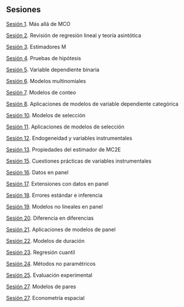 ## Sesiones
[Sesión 1](https://rojasirvin.github.io/ECNII2020/sesiones/s1/sesion1.html#1). Más allá de MCO


[Sesión 2](https://rojasirvin.github.io/ECNII2020/sesiones/s2/sesion2.html#1). Revisión de regresión lineal y teoría asintótica

[Sesión 3](https://rojasirvin.github.io/ECNII2020/sesiones/s3/sesion3.html#1). Estimadores M

[Sesión 4](https://rojasirvin.github.io/ECNII2020/sesiones/s4/sesion4.html#1). Pruebas de hipótesis

[Sesión 5](https://rojasirvin.github.io/ECNII2020/sesiones/s5/sesion5.html#1). Variable dependiente binaria

[Sesión 6](https://rojasirvin.github.io/ECNII2020/sesiones/s6/sesion6.html#1). Modelos multinomiales

[Sesión 7](https://rojasirvin.github.io/ECNII2020/sesiones/s7/sesion7.html#1). Modelos de conteo

[Sesión 8](https://rojasirvin.github.io/ECNII2020/sesiones/s8/sesion8.html#1). Aplicaciones de modelos de variable dependiente categórica

[Sesión 10](https://rojasirvin.github.io/ECNII2020/sesiones/s10/sesion10.html#1). Modelos de selección

[Sesión 11](https://rojasirvin.github.io/ECNII2020/sesiones/s11/sesion11.html#1). Aplicaciones de modelos de selección

[Sesión 12](https://rojasirvin.github.io/ECNII2020/sesiones/s12/sesion12.html#1). Endogeneidad y variables instrumentales

[Sesión 13](https://rojasirvin.github.io/ECNII2020/sesiones/s13/sesion13.html#1). Propiedades del estimador de MC2E

[Sesión 15](https://rojasirvin.github.io/ECNII2020/sesiones/s15/sesion15.html#1). Cuestiones prácticas de variables instrumentales

[Sesión 16](https://rojasirvin.github.io/ECNII2020/sesiones/s16/sesion16.html#1). Datos en panel

[Sesión 17](https://rojasirvin.github.io/ECNII2020/sesiones/s17/sesion17.html#1). Extensiones con datos en panel

[Sesión 18](https://rojasirvin.github.io/ECNII2020/sesiones/s18/sesion18.html#1). Errores estándar e inferencia

[Sesión 19](https://rojasirvin.github.io/ECNII2020/sesiones/s19/sesion19.html#1). Modelos no lineales en panel

[Sesión 20](https://rojasirvin.github.io/ECNII2020/sesiones/s20/sesion20.html#1). Diferencia en diferencias

[Sesión 21](https://rojasirvin.github.io/ECNII2020/sesiones/s21/sesion21.html#1). Aplicaciones de modelos de panel

[Sesión 22](https://rojasirvin.github.io/ECNII2020/sesiones/s22/sesion22.html#1). Modelos de duración

[Sesión 23](https://rojasirvin.github.io/ECNII2020/sesiones/s23/sesion23.html#1). Regresión cuantil

[Sesión 24](https://rojasirvin.github.io/ECNII2020/sesiones/s24/sesion24.html#1). Métodos no paramétricos

[Sesión 25](https://rojasirvin.github.io/ECNII2020/sesiones/s25/sesion25.html#1). Evaluación experimental

[Sesión 27](https://rojasirvin.github.io/ECNII2020/sesiones/s27/sesion27.html#1). Modelos de pares

[Sesión 27](https://rojasirvin.github.io/ECNII2020/sesiones/s28/sesion28.html#1). Econometría espacial


<!---

commented
-->


